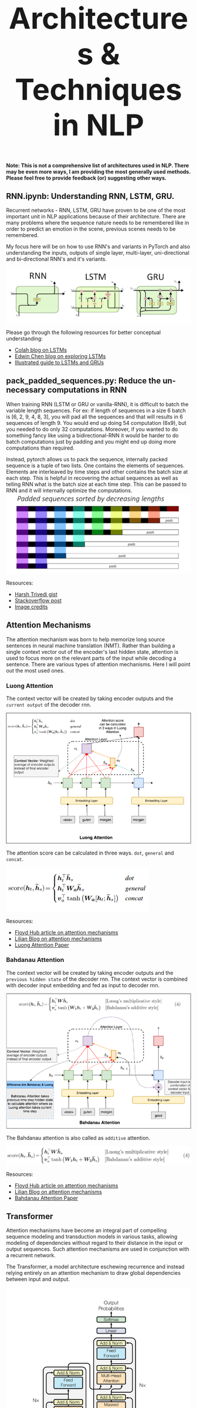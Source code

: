 <h1 align="center" style="font-size:80px">
    Architectures & Techniques in NLP
</h1>

**Note: This is not a comprehensive list of architectures used in NLP. There may be even more ways, I am providing the most generally used methods. Please feel free to provide feedback (or) suggesting other ways.**

## RNN.ipynb: Understanding RNN, LSTM, GRU.

Recurrent networks - RNN, LSTM, GRU have proven to be one of the most important unit in NLP applications because of their architecture. There are many problems where the sequence nature needs to be remembered like in order to predict an emotion in the scene, previous scenes needs to be remembered.

My focus here will be on how to use RNN's and variants in PyTorch and also understanding the inputs, outputs of single layer, multi-layer, uni-directional and bi-directional RNN's and it's variants.

![rnn arch](../assets/images/architectures/rnn_lstm_gru.png)

Please go through the following resources for better conceptual understanding:
- [Colah blog on LSTMs](https://colah.github.io/posts/2015-08-Understanding-LSTMs/)
- [Edwin Chen blog on exploring LSTMs](http://blog.echen.me/)
- [Illustrated guide to LSTMs and GRUs](https://towardsdatascience.com/illustrated-guide-to-lstms-and-gru-s-a-step-by-step-explanation-44e9eb85bf21)

## pack_padded_sequences.py: Reduce the un-necessary computations in RNN

When training RNN (LSTM or GRU or vanilla-RNN), it is difficult to batch the variable length sequences. For ex: if length of sequences in a size 6 batch is [6, 2, 9, 4, 8, 3], you will pad all the sequences and that will results in 6 sequences of length 9. You would end up doing 54 computation (6x9), but you needed to do only 32 computations. Moreover, if you wanted to do something fancy like using a bidirectional-RNN it would be harder to do batch computations just by padding and you might end up doing more computations than required.

Instead, pytorch allows us to pack the sequence, internally packed sequence is a tuple of two lists. One contains the elements of sequences. Elements are interleaved by time steps and other contains the batch size at each step. This is helpful in recovering the actual sequences as well as telling RNN what is the batch size at each time step. This can be passed to RNN and it will internally optimize the computations.
![img](../assets/images/architectures/pack_padded_seq.jpg)

Resources:
- [Harsh Trivedi gist](https://gist.github.com/HarshTrivedi/f4e7293e941b17d19058f6fb90ab0fec)
- [Stackoverflow post](https://stackoverflow.com/questions/51030782/why-do-we-pack-the-sequences-in-pytorch)
- [Image credits](https://github.com/sgrvinod/)

## Attention Mechanisms

The attention mechanism was born to help memorize long source sentences in neural machine translation (NMT). Rather than building a single context vector out of the encoder's last hidden state, attention is used to focus more on the relevant parts of the input while decoding a sentence. There are various types of attention mechanisms. Here I will point out the most used ones.

### Luong Attention

The context vector will be created by taking encoder outputs and the `current output` of the decoder rnn.

![luong](../assets/images/architectures/luong_attention.png)

The attention score can be calculated in three ways. `dot`, `general` and `concat`.

![luong_fn](../assets/images/architectures/luong_fn.png)

Resources:

- [Floyd Hub article on attention mechanisms](https://blog.floydhub.com/attention-mechanism/)
- [Lilian Blog on attention mechanisms](https://lilianweng.github.io/lil-log/2018/06/24/attention-attention.html)
- [Luong Attention Paper](https://arxiv.org/abs/1508.04025)

### Bahdanau Attention

The context vector will be created by taking encoder outputs and the `previous hidden state` of the decoder rnn. The context vector is combined with decoder input embedding and fed as input to decoder rnn.

![luong](../assets/images/architectures/bahdanau_attention.png)

The Bahdanau attention is also called as `additive` attention.

![luong_fn](../assets/images/architectures/bahdanau_fn.jpg)

Resources:

- [Floyd Hub article on attention mechanisms](https://blog.floydhub.com/attention-mechanism/)
- [Lilian Blog on attention mechanisms](https://lilianweng.github.io/lil-log/2018/06/24/attention-attention.html)
- [Bahdanau Attention Paper](https://arxiv.org/pdf/1409.0473.pdf)

## Transformer

Attention mechanisms have become an integral part of compelling sequence modeling and transduction models in various tasks, allowing modeling of dependencies without regard to their distance in the input or output sequences. Such attention mechanisms are used in conjunction with a recurrent network.

The Transformer, a model architecture eschewing recurrence and instead relying entirely on an attention mechanism to draw global dependencies between input and output.

![transformer](../assets/images/architectures/transformer.png)

Resources:

- [`Illustrated Transformer (Must read)`](http://jalammar.github.io/illustrated-transformer/)
- [Attention is all you need - paper](https://arxiv.org/pdf/1706.03762.pdf)
- [Reference code](https://github.com/bentrevett/pytorch-seq2seq/)

## GPT2.ipynb

The GPT-2 paper states that: 
> Natural language processing tasks, such as question answering, machine translation, reading comprehension, and summarization, are typically approached with supervised learning on taskspecific datasets. We demonstrate that language models begin to learn these tasks without any explicit supervision when trained on a new dataset of millions of webpages called WebText. Our largest model, GPT-2, is a 1.5B parameter Transformer that achieves state of the art results on 7 out of 8 tested language modeling datasets in a zero-shot setting but still underfits WebText. Samples from the model reflect these improvements and contain coherent paragraphs of text. These findings suggest a promising path towards building language processing systems which learn to perform tasks from their naturally occurring demonstrations.

![gpt](../assets/images/architectures/gpt2_usecase.png)

The GPT-2 utilizes a 12-layer Decoder Only Transformer architecture.

![gpt](../assets/images/architectures/gpt2.png)


There are different size variants of GPT-2

![gpt](../assets/images/architectures/gpt2_size.png)


I merely replicated the code from Annotated GPT-2 post to understand the architecture.

Resources:

- [Illustrated GPT-2 by Jay Alammar](http://jalammar.github.io/illustrated-gpt2/)
- [Annotated GPT-2](https://amaarora.github.io/2020/02/18/annotatedGPT2.html)
- [GPT-2 Paper](https://cdn.openai.com/better-language-models/language_models_are_unsupervised_multitask_learners.pdf)
- [Open AI Blog](https://openai.com/blog/better-language-models/)
- [Hugging Face Transformers](https://github.com/huggingface/transformers)


## BERT.py

At the end of 2018 researchers at Google AI Language open-sourced a new technique for Natural Language Processing (NLP) called `BERT` (Bidirectional Encoder Representations from Transformers) —  a major breakthrough which took the Deep Learning community by storm because of its incredible performance.

![bert](../assets/images/architectures/bert.png)

![bert](../assets/images/architectures/bert_arch.png)

Main take aways:

- Language modeling is an effective task for using unlabeled data to pretrain neural networks in NLP
- Traditional language models take the previous n tokens and predict the next one. In contrast, BERT trains a language model that takes both the previous and next tokens into account when predicting.

- BERT is also trained on a next sentence prediction task to better handle tasks that require reasoning about the relationship between two sentences (e.g. similar questions or not)

- BERT uses the Transformer architecture for encoding sentences.

- BERT performs better when given more parameters, even on small datasets.

Similar to GPT-2, different sizes of BERT are also available.

![bert](../assets/images/architectures/bert_size.png)

There are many good online available resources to understand the BERT architecure. I can't explain any better than that. So here I try to implement the basic version of BERT. Refer to the following resources for better understanding of BERT.

Resources:

- [BERT Explained - TowardsML](https://towardsml.com/2019/09/17/bert-explained-a-complete-guide-with-theory-and-tutorial/)
- [Demystifying BERT - Analytics Vidhya](https://www.analyticsvidhya.com/blog/2019/09/demystifying-bert-groundbreaking-nlp-framework/)
- [BERT paper dissected - ML Explained](https://mlexplained.com/2019/01/07/paper-dissected-bert-pre-training-of-deep-bidirectional-transformers-for-language-understanding-explained/)
- [Visual guide to BERT by Jay Alammar](http://jalammar.github.io/a-visual-guide-to-using-bert-for-the-first-time/)
- [BERT paper](https://arxiv.org/pdf/1810.04805.pdf)

## pointer_network.py

Pointer networks are sequence-to-sequence models where the output is discrete tokens corresponding to positions in an input sequence. The main differences between pointer networks and standard seq2seq models are:

- The output of pointer networks is discrete and correspond to positions in the input sequence

- The number of target classes in each step of the output depends on the length of the input, which is variable.

Pointer networks are suitable for problems like sorting, word ordering, or computational linguistic problems such as convex hulls and traveling sales person problems. One common characteristic for all these problems is that the size of the target dictionary varies depending on the input length.

Pointer network solves the problem of variable size output dictionaries using a mechanism of neural attention. It differs from the previous attention attempts in that, instead of using attention to blend hidden units of an encoder to a context vector at each decoder step, it uses attention as a pointer to select a member of the input sequence as the output.

![pointer](../assets/images/architectures/pointer_network.png)

Resources:

- [Pointer network paper](https://arxiv.org/pdf/1506.03134v1.pdf)
- [Pointer network explained](https://www.youtube.com/watch?v=gKD7FqkvXy0)
- [Blog by A paper A day](https://medium.com/@sharaf/a-paper-a-day-11-pointer-networks-59f7af1a611c)